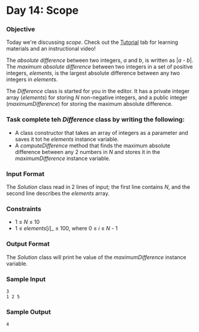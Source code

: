 # Day 14: Scope

### Objective

Today we're discussing _scope_. Check out the [Tutorial](https://www.hackerrank.com/challenges/30-scope/tutorial)
tab for learning materials and an instructional video!

The _absolute difference_ between two integers, _a_ and _b_, is written as |_a - b_|.
The _maximum absolute difference_ between two integers in a set of positive integers, _elements_,
is the largest absolute difference between any two integers in _elements_.

The _Difference_ class is started for you in the editor.
It has a private integer array (_elements_) for storing _N_ non-negative integers,
and a public integer (_maximumDifference_) for storing the maximum absolute difference.

### Task complete teh _Difference_ class by writing the following:

* A class constructor that takes an array of integers as a parameter
and saves it tot he _elements_ instance variable.
* A _computeDifference_ method that finds the maximum absolute difference between any 2 numbers in _N_
and stores it in the _maximumDifference_ instance variable.

### Input Format

The _Solution_ class read in 2 lines of input;
the first line contains _N_,
and the second line describes the _elements_ array.

### Constraints

* 1 ≤ _N_ ≤ 10
* 1 ≤ _elements_\[_i_\]_ ≤ 100, where 0 ≤ _i_ ≤ _N_ - 1

### Output Format

The _Solution_ class will print he value of the _maximumDifference_ instance variable.

### Sample Input
```
3
1 2 5
```
### Sample Output
```
4
```
